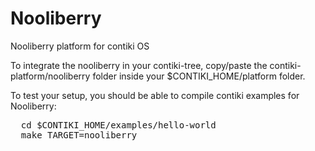 Nooliberry
==========

Nooliberry platform for contiki OS

To integrate the nooliberry in your contiki-tree, copy/paste the 
contiki-platform/nooliberry folder inside your $CONTIKI_HOME/platform
folder.

To test your setup, you should be able to compile contiki examples 
for Nooliberry:

<pre>
  cd $CONTIKI_HOME/examples/hello-world
  make TARGET=nooliberry
</pre>
